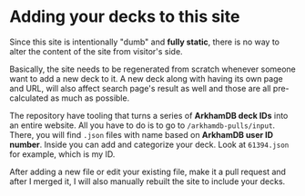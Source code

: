 # Adding your decks to this site

Since this site is intentionally "dumb" and **fully static**, there is no way to alter the content of the site from visitor's side.

Basically, the site needs to be regenerated from scratch whenever someone want to add a new deck to it. A new deck along with having its own page and URL, will also affect search page's result as well and those are all pre-calculated as much as possible.

The repository have tooling that turns a series of **ArkhamDB deck IDs** into an entire website. All you have to do is to go to `/arkhamdb-pulls/input`. There, you will find `.json` files with name based on **ArkhamDB user ID number**. Inside you can add and categorize your deck. Look at `61394.json` for example, which is my ID.

After adding a new file or edit your existing file, make it a pull request and after I merged it, I will also manually rebuilt the site to include your decks.

